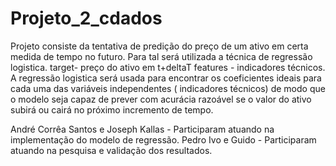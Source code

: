 # Projeto_2_cdados

Projeto consiste da tentativa de predição do preço de um ativo em certa medida de tempo no futuro. Para tal será utilizada a técnica de regressão logistica. 
target- preço do ativo em t+deltaT
features - indicadores técnicos.
A regressão logistica será usada para encontrar os coeficientes ideais para cada uma das variáveis independentes ( indicadores técnicos) de modo que o modelo seja capaz de prever com acurácia razoável se o valor do ativo subirá ou cairá no próximo incremento de tempo.

André Corrêa Santos e Joseph Kallas - Participaram atuando na implementação do modelo de regressão.
Pedro Ivo e Guido - Participaram atuando na pesquisa e validação dos resultados.
